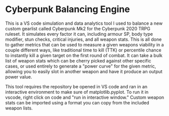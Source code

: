 # Cyberpunk Balancing Engine

This is a VS code simulation and data analytics tool I used to balance a new custom gearlist called Cyberpunk Mk2 for the Cyberpunk 2020 TRPG ruleset. It simulates every factor it can, including armour SP, body type modifier, stun checks, critical injuries, and all weapon stats. This is all done to gather metrics that can be used to measure a given weapons viability in a couple different ways, like traditional time to kill (TTK) or percentile chance to instantly kill a given target on the first round of combat. It can take a bulk list of weapon stats which can be cherry picked against other specific cases, or used entirely to generate a "power curve" for the given metric, allowing you to easily slot in another weapon and have it produce an output power value.

This tool requires the repository be opened in VS code and ran in an interactive environment to make sure of matplotlib.pyplot. To run it in vscode, right click on code and "run in interactive window." Custom weapon stats can be imported using a format you can copy from the included weapon lists.

